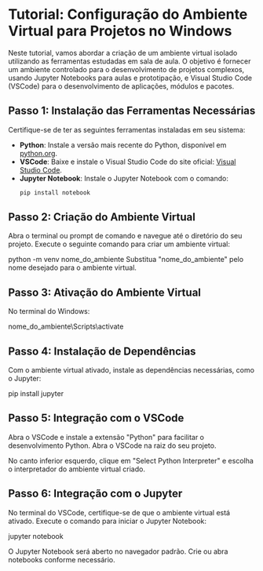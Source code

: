 # Tutorial: Configuração do Ambiente Virtual para Projetos no Windows

Neste tutorial, vamos abordar a criação de um ambiente virtual isolado utilizando as ferramentas estudadas em sala de aula. O objetivo é fornecer um ambiente controlado para o desenvolvimento de projetos complexos, usando Jupyter Notebooks para aulas e prototipação, e Visual Studio Code (VSCode) para o desenvolvimento de aplicações, módulos e pacotes.

## Passo 1: Instalação das Ferramentas Necessárias

Certifique-se de ter as seguintes ferramentas instaladas em seu sistema:

- **Python**: Instale a versão mais recente do Python, disponível em [python.org](https://www.python.org/).
- **VSCode**: Baixe e instale o Visual Studio Code do site oficial: [Visual Studio Code](https://code.visualstudio.com/).
- **Jupyter Notebook**: Instale o Jupyter Notebook com o comando:
  ```bash
  pip install notebook
  
  
## Passo 2: Criação do Ambiente Virtual

Abra o terminal ou prompt de comando e navegue até o diretório do seu projeto.
Execute o seguinte comando para criar um ambiente virtual:

python -m venv nome_do_ambiente
Substitua "nome_do_ambiente" pelo nome desejado para o ambiente virtual.

## Passo 3: Ativação do Ambiente Virtual

No terminal do Windows:

nome_do_ambiente\Scripts\activate


## Passo 4: Instalação de Dependências

Com o ambiente virtual ativado, instale as dependências necessárias, como o Jupyter:

pip install jupyter

## Passo 5: Integração com o VSCode

Abra o VSCode e instale a extensão "Python" para facilitar o desenvolvimento Python.
Abra o VSCode na raiz do seu projeto.

No canto inferior esquerdo, clique em "Select Python Interpreter" e escolha o interpretador do ambiente virtual criado.
## Passo 6: Integração com o Jupyter

No terminal do VSCode, certifique-se de que o ambiente virtual está ativado.
Execute o comando para iniciar o Jupyter Notebook:

jupyter notebook

O Jupyter Notebook será aberto no navegador padrão. Crie ou abra notebooks conforme necessário.
